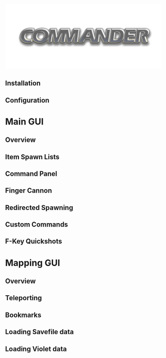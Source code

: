 ![Commandernew](/uploads/commandernew.png "Commandernew")
## Installation
## Configuration
# Main GUI
## Overview
## Item Spawn Lists
## Command Panel
## Finger Cannon
## Redirected Spawning
## Custom Commands
## F-Key Quickshots
# Mapping GUI
## Overview
## Teleporting
## Bookmarks
## Loading Savefile data
## Loading Violet data
